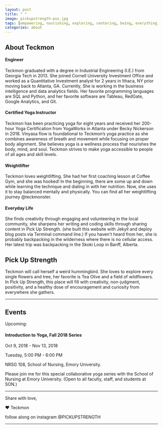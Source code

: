 ```yaml
---
layout: post
title: " "
image: pickupstrength-pus.jpg
tags: [empowering, nourishing, exploring, centering, being, everything, welcome, community, about, pickupstrength, curiousity]
categories: about
---
```


## About Teckmon

#### Engineer

Teckmon graduated with a degree in Industrial Engineering (I.E.) from Georgia Tech in 2013. She joined Cornell University Investment Office and worked as a Quantitative Investment analyst for 2 years in Ithaca, NY prior moving back to Atlanta, GA. Currently, She is working in the business intelligence and data analytics fields. Her favorite programming languages are SQL and Python, and her favorite software are Tableau, RedGate, Google Analytics, and Git.

#### Certified Yoga Instructor

Teckmon has been practicing yoga for eight years and received her 200-hour Yoga Certification from YogaWorks in Atlanta under Becky Nickerson in 2018. Vinyasa flow is foundational to Teckmon’s yoga practice as she combines awareness of breath and movement while focusing on proper body alignment. She believes yoga is a wellness process that nourishes the body, mind, and soul. Teckmon strives to make yoga accessible to people of all ages and skill levels.

#### Weightlifter

Teckmon loves weightlifting. She had her first coaching lesson at Coffee Gym, and she was hooked! In the beginning, there are some up and down while learning the technique and dialing in with her nutrition. Now, she uses it to stay balanced mentally and physically. You can find all her weightlifting journey @teckmonster. 

#### Everyday Life

She finds creativity through engaging and volunteering in the local community, she sharpens her writing and coding skills through sharing content in Pick Up Strength. (she built this website with Jekyll and deploy blog posts via Terminal command line.) If you haven't heard from her, she is probably backpacking in the wilderness where there is no cellular access. Her latest trip was backpacking in the Skoki Loop in Banff, Alberta.

## Pick Up Strength

Teckmon will call herself a weird hummingbird. She loves to explore every single flowers and tree, her favorite is Tea Olive and a field of wildflowers. In Pick Up Strength, this place will fill with creativity, non-judgment, positivity, and a healthy dose of encouragement and curiosity from everywhere she gathers.

***

## Events

Upcoming:

#### Introduction to Yoga, Fall 2018 Series

Oct 9, 2018 - Nov 13, 2018

Tuesday, 5:00 PM - 6:00 PM

NRSG 108, School of Nursing, Emory University.

Please join me for this special collaborative yoga series with the School of Nursing at Emory University. (Open to all faculty, staff, and students at SON.)


***

Share with love,

❤ Teckmon

follow along on instagram @PICKUPSTRENGTH

***


<!---

As I am sitting here and trying to craft the best about page for Pick Up Strength to grab your attention, I don't have one. I don't have one yet. I am still figuring out, and I don't want to put a limit in it of what it will be becoming. However, I do know that I want to create a place for my audiences and myself to grow strong, to explore, to be curious, and to learn from a different perspective and be open-minded to try new things. I guess it is part of the process.

	"Curiosity and discipline create passion. If you wait for motivation, you will never get anything done. Be curious. Be receptive. ❤ Pick Up Strength"

I want to help people who have similar barriers and obstacles. Obstacles like in learning a new language, moving to a new place, getting through college, strength training, nutrition, cross-cultural relationship, stress management, get a stronger mind and body, etc. I hope that you will learn something new from me and to share with others. 

The one thing I am asking for my audiences is being receptive, curious to explore beyond your horizon, and take action. There is no limit unless you put a boundary at the end. 

Curiosity sparks questions. Curiosity creates action. Curiosity is inclusive. Curiosity is our non-judgment friend that always invite us and give us clues. I found my strength and confidence through curiosity about weightlifting. 


I want to share my stories from my perspective through my special lenses. The conflict interest of being a dual identity, the curious mind I always carry with me as a little girl, the strength and confidence I found through some boring and tedious paint strokes and lifting sets and reps, the nerdiness and creativity I develop when I start to code are all part of the features define the unique me.

I grew up with my grandparents in the countryside a couple of hours away from Kuala Lumpur in Malaysia. I am always curious about things and enjoy learning how things work from start to finish. I moved to the United States with my family at the end of 9th grade and it was a drastic change in my life and I had to redefine myself, my purpose of life in a new country. I was lost and struggled with life.

Coming to this new country without knowing the primary spoken language very well, I had trouble expressing my feeling, the curious mind that I had gotten fuzzy and lost. I had the fear of asking questions and thought that no one could understand me. I felt lost in translation.

Up until after graduating from college working on my first big girl job, I found my curiosity and resilience again. When looking back at the first English paper I wrote, when I first learned how to lift weights compared to today, I see improvement and changes. I believe that it does not matter what it is, if I can be consistent with learning and growing, I will be the person I wanted to become and continuously grow stronger into the best version of myself. 

I felt that there is a piece of me that I am always fear in pursuing and haunted me for life is to be seen, to be known, to be me due to my fear of expressing myself. In this place, I now stop all my hesitation, anxiety, and doubt and share my journey with you. Please join me to unleash your strength. 



I started weightlifting 
If I want to describe myself and for my audiences to get to know me better, it will be a hybrid of a hummingbird and a butterfly. 


It has the strength of butterfly, it evolves overtime. 

And then something happened...

The flight of the nature born of a hummingbird, moving from tree to tree, from flower to flower, from field to field, trying this, trying that, create complex life for themselve, and cross poninate the world. 
--->

